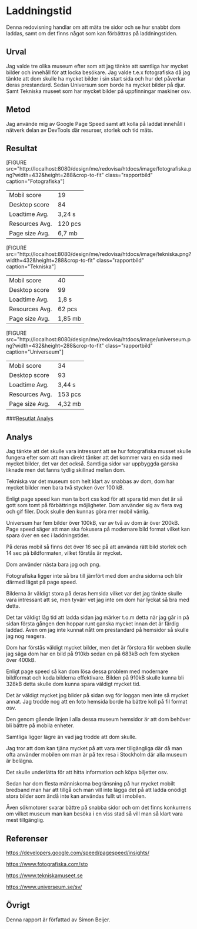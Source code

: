 ---
---
Laddningstid
=======================
Denna redovisning handlar om att mäta tre sidor och se hur snabbt dom laddas, samt om det finns något som kan förbättras på laddningstiden.

Urval
-----------------------

Jag valde tre olika museum efter som att jag tänkte att samtliga har mycket bilder och innehåll för att locka besökare. Jag valde t.e.x fotografiska då jag tänkte att dom skulle ha mycket bilder i sin start sida och hur det påverkar deras prestandard. Sedan Universum som borde ha mycket bilder på djur. Samt Tekniska museet som har mycket bilder på uppfinningar maskiner osv.

Metod
-----------------------

Jag använde mig av Google Page Speed samt att kolla på laddat innehåll i nätverk delan av DevTools där resurser, storlek och tid mäts.

Resultat
-----------------------

[FIGURE src="http://localhost:8080/design/me/redovisa/htdocs/image/fotografiska.png?width=432&height=288&crop-to-fit" class="rapportbild" caption="Fotografiska"]

<table>
<tr>
  <td>Mobil score</td>
  <td>19</td>
</tr>
<tr>
  <td>Desktop score</td>
  <td>84</td>
</tr>
<tr>
  <td>Loadtime Avg.</td>
  <td>3,24 s</td>
</tr>
<tr>
  <td>Resources Avg.</td>
  <td>120 pcs</td>
</tr>
<tr>
  <td>Page size Avg.</td>
  <td>6,7 mb</td>
</tr>
</table>

[FIGURE src="http://localhost:8080/design/me/redovisa/htdocs/image/tekniska.png?width=432&height=288&crop-to-fit" class="rapportbild" caption="Tekniska"]

<table>
<tr>
  <td>Mobil score</td>
  <td>40</td>
</tr>
<tr>
  <td>Desktop score</td>
  <td>99</td>
</tr>
<tr>
  <td>Loadtime Avg.</td>
  <td>1,8 s</td>
</tr>
<tr>
  <td>Resources Avg.</td>
  <td>62 pcs</td>
</tr>
<tr>
  <td>Page size Avg.</td>
  <td>1,85 mb</td>
</tr>
</table>  

[FIGURE src="http://localhost:8080/design/me/redovisa/htdocs/image/universeum.png?width=432&height=288&crop-to-fit" class="rapportbild" caption="Universeum"]

<table>
<tr>
  <td>Mobil score</td>
  <td>34</td>
</tr>
<tr>
  <td>Desktop score</td>
  <td>93</td>
</tr>
<tr>
  <td>Loadtime Avg.</td>
  <td>3,44 s</td>
</tr>
<tr>
  <td>Resources Avg.</td>
  <td>153 pcs</td>
</tr>
<tr>
  <td>Page size Avg.</td>
  <td>4,32 mb</td>
</tr>
</table>

###[Resutlat Analys ](https://docs.google.com/spreadsheets/d/1S5lsQuYh2kzDitVK3wc5fl_KpLntlIVTLigGxz1Ak0E/edit?usp=sharing)



Analys
-----------------------

Jag tänkte att det skulle vara intressant att se hur fotografiska musset skulle fungera efter som att man direkt tänker att det kommer vara en sida med mycket bilder, det var det också.
Samtliga sidor var uppbyggda ganska liknade men det fanns tydlig skillnad mellan dom.

Tekniska var det museum som helt klart av snabbas av dom, dom har mycket bilder men bara två stycken över 100 kB.

Enligt page speed kan man ta bort css kod för att spara tid men det är så gott som tomt på förbättrings möjligheter. Dom använder sig av flera svg och gif filer.
Dock skulle den kunnas göra mer mobil vänlig.

Universum har fem bilder över 100kB, var av två av dom är över 200kB. Page speed säger att man ska fokusera på modernare bild format vilket kan spara över en sec i laddningstider.

På deras mobil så finns det över 16 sec på att använda rätt bild storlek och 14 sec på bildformaten, vilket förstås är mycket.

Dom använder nästa bara jpg och png.

Fotografiska ligger inte så bra till jämfört med dom andra sidorna och blir därmed lägst på  page speed.

Bilderna är väldigt stora på deras hemsida vilket var det jag tänkte skulle vara intressant att se, men tyvärr vet jag inte om dom har lyckat så bra med detta.

Det tar väldigt låg tid att ladda sidan jag märker t.o.m detta när jag går in på sidan första gången den hoppar runt ganska mycket innan det är färdig laddad. Även om jag inte kunnat nått om prestandard på hemsidor så skulle jag nog reagera.

Dom har förstås väldigt mycket bilder, men det är förstora för webben skulle jag säga dom har en bild på 910kb sedan en på 683kB och fem stycken över 400kB.

Enligt page speed så kan dom lösa dessa problem med modernare bildformat och koda bilderna effektivare.
Bilden på 910kB skulle kunna bli 328kB detta skulle dom kunna spara väldigt mycket tid.

Det är väldigt mycket jpg bilder på sidan svg för loggan men inte så mycket annat. Jag trodde nog att en foto hemsida borde ha bättre koll på fil format osv.

Den genom gående linjen i alla dessa museum hemsidor är att dom behöver bli bättre på mobila enheter.

Samtliga ligger lägre än vad jag trodde att dom skulle.

Jag tror att dom kan tjäna mycket på att vara mer tillgängliga där då man ofta använder mobilen om man är på tex resa i Stockholm där alla museum är belägna.

Det skulle underlätta för att hitta information och köpa biljetter osv.

Sedan har dom flesta människorna begränsning på hur mycket mobilt bredband man har att tillgå och man vill inte lägga det på att ladda onödigt stora bilder som ändå inte kan användas fullt ut i mobilen.

Även sökmotorer svarar bättre på snabba sidor och om det finns konkurrens om vilket museum man kan besöka i en viss stad så vill man så klart vara mest tillgänglig.

Referenser
-----------------------

https://developers.google.com/speed/pagespeed/insights/

https://www.fotografiska.com/sto

https://www.tekniskamuseet.se

https://www.universeum.se/sv/

Övrigt
-----------------------

Denna rapport är författad av Simon Beijer.
